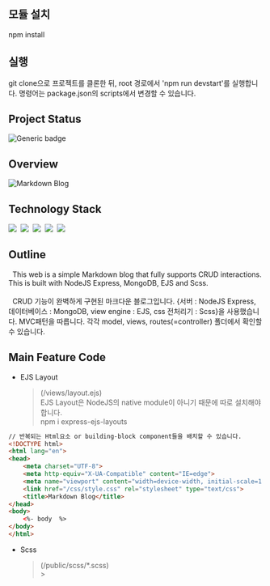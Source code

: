 ## 모듈 설치

npm install

## 실행

git clone으로 프로젝트를 클론한 뒤, root 경로에서 'npm run devstart'를 실행합니다.
명령어는 package.json의 scripts에서 변경할 수 있습니다.

## Project Status

![Generic badge](https://img.shields.io/badge/build-passing-green.svg)

## Overview

![Markdown Blog](https://user-images.githubusercontent.com/58083434/130402852-f8f8dd81-9118-4658-ad5d-43e22f127afa.gif)

## Technology Stack

<img src="https://img.shields.io/badge/NodeJS-339933?style=flat-square&logo=Node.js&logoColor=white"/></a>&nbsp;
<img src="https://img.shields.io/badge/Express-FF7200?style=flat-square&logo=Express&logoColor=white"/></a>&nbsp;
<img src="https://img.shields.io/badge/EJS-5522FA?style=flat-square&logo=/e/&logoColor=white"/></a>&nbsp;
<img src="https://img.shields.io/badge/MongoDB-47A248?style=flat-square&logo=MongoDB&logoColor=white"/></a>&nbsp;
<img src="https://img.shields.io/badge/Sass-CC6699?style=flat-square&logo=Sass&logoColor=white"/></a>&nbsp;

## Outline

&nbsp; This web is a simple Markdown blog that fully supports CRUD interactions. This is built with NodeJS Express, MongoDB, EJS and Scss.
<br/><br/>
&nbsp; CRUD 기능이 완벽하게 구현된 마크다운 블로그입니다. {서버 : NodeJS Express, 데이터베이스 : MongoDB, view engine : EJS, css 전처리기 : Scss}을 사용했습니다.
MVC패턴을 따릅니다. 각각 model, views, routes(=controller) 폴더에서 확인할 수 있습니다.

## Main Feature Code

- EJS Layout<br>
  > (/views/layout.ejs) <br>
  > EJS Layout은 NodeJS의 native module이 아니기 때문에 따로 설치해야 합니다. <br>
  > npm i express-ejs-layouts <br>

```html
// 반복되는 Html요소 or building-block component들을 배치할 수 있습니다.
<!DOCTYPE html>
<html lang="en">
<head>
    <meta charset="UTF-8">
    <meta http-equiv="X-UA-Compatible" content="IE=edge">
    <meta name="viewport" content="width=device-width, initial-scale=1.0">
    <link href="/css/style.css" rel="stylesheet" type="text/css">
    <title>Markdown Blog</title>
</head>
<body>
    <%- body  %>
</body>
</html>
```

- Scss <br>
  > (/public/scss/\*.scss) <br> > <br>

```js

```
